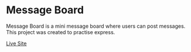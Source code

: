 # Message Board

Message Board is a mini message board where users can post messages. This project was created to practise express.

[Live Site](http://stormy-island-76610.herokuapp.com/)
